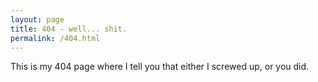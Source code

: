 ```yaml
---
layout: page
title: 404 - well... shit.
permalink: /404.html
---
```


This is my 404 page where I tell you that either I screwed up, or you did. 